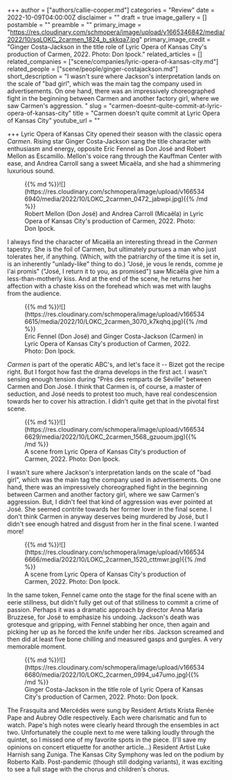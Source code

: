 +++
author = ["authors/callie-cooper.md"]
categories = "Review"
date = 2022-10-09T04:00:00Z
disclaimer = ""
draft = true
image_gallery = []
postamble = ""
preamble = ""
primary_image = "https://res.cloudinary.com/schmopera/image/upload/v1665346842/media/2022/10/sqLOKC_2carmen_1824_b_skkqa7.jpg"
primary_image_credit = "Ginger Costa-Jackson in the title role of Lyric Opera of Kansas City's production of Carmen, 2022. Photo: Don Ipock."
related_articles = []
related_companies = ["scene/companies/lyric-opera-of-kansas-city.md"]
related_people = ["scene/people/ginger-costajackson.md"]
short_description = "I wasn't sure where Jackson's interpretation lands on the scale of \"bad girl\", which was the main tag the company used in advertisements. On one hand, there was an impressively choreographed fight in the beginning between Carmen and another factory girl, where we saw Carmen's aggression. "
slug = "carmen-doesnt-quite-commit-at-lyric-opera-of-kansas-city"
title = "Carmen doesn't quite commit at Lyric Opera of Kansas City"
youtube_url = ""

+++
Lyric Opera of Kansas City opened their season with the classic opera _Carmen_. Rising star Ginger Costa-Jackson sang the title character with enthusiasm and energy, opposite Eric Fennel as Don José and Robert Mellon as Escamillo. Mellon's voice rang through the Kauffman Center with ease, and Andrea Carroll sang a sweet Micaëla, and she had a shimmering luxurious sound. 

<figure data-type="image">{{% md %}}![](https://res.cloudinary.com/schmopera/image/upload/v1665346940/media/2022/10/LOKC_2carmen_0472_jabwpi.jpg){{% /md %}}

<figcaption>Robert Mellon (Don José) and Andrea Carroll (Micaëla) in Lyric Opera of Kansas City's production of Carmen, 2022. Photo: Don Ipock.</figcaption>  
</figure>

I always find the character of Micaëla an interesting thread in the _Carmen_ tapestry. She is the foil of Carmen, but ultimately pursues a man who just tolerates her, if anything. (Which, with the patriarchy of the time it is set in, is an inherently "unlady-like" thing to do.) "José, je vous le rends, comme je l'ai promis" ("José, I return it to you, as promised") saw Micaëla give him a less-than-motherly kiss. And at the end of the scene, he returns her affection with a chaste kiss on the forehead which was met with laughs from the audience.

<figure data-type="image">{{% md %}}![](https://res.cloudinary.com/schmopera/image/upload/v1665346615/media/2022/10/LOKC_2carmen_3070_k7kqhq.jpg){{% /md %}}

<figcaption>Eric Fennel (Don José) and Ginger Costa-Jackson (Carmen) in Lyric Opera of Kansas City's production of Carmen, 2022. Photo: Don Ipock.</figcaption>  
</figure>

_Carmen_ is part of the operatic ABC's, and let's face it -- Bizet got the recipe right. But I forgot how fast the drama develops in the first act. I wasn't sensing enough tension during "Près des remparts de Séville" between Carmen and Don José. I think that Carmen is, of course, a master of seduction, and José needs to protest too much, have real condescension towards her to cover his attraction. I didn't quite get that in the pivotal first scene. 

<figure data-type="image">{{% md %}}![](https://res.cloudinary.com/schmopera/image/upload/v1665346629/media/2022/10/LOKC_2carmen_1568_gzuoum.jpg){{% /md %}}

<figcaption>A scene from Lyric Opera of Kansas City's production of Carmen, 2022. Photo: Don Ipock.</figcaption>  
</figure>

I wasn't sure where Jackson's interpretation lands on the scale of "bad girl", which was the main tag the company used in advertisements. On one hand, there was an impressively choreographed fight in the beginning between Carmen and another factory girl, where we saw Carmen's aggression. But, I didn't feel that kind of aggression was ever pointed at José. She seemed contrite towards her former lover in the final scene. I don't think Carmen in anyway deserves being murdered by José, but I didn't see enough hatred and disgust from her in the final scene. I wanted more!

<figure data-type="image">{{% md %}}![](https://res.cloudinary.com/schmopera/image/upload/v1665346666/media/2022/10/LOKC_2carmen_1520_cttmwr.jpg){{% /md %}}

<figcaption>A scene from Lyric Opera of Kansas City's production of Carmen, 2022. Photo: Don Ipock.</figcaption>  
</figure>

In the same token, Fennel came onto the stage for the final scene with an eerie stillness, but didn't fully get out of that stillness to commit a crime of passion. Perhaps it was a dramatic approach by director ​​Anna Maria Bruzzese, for José to emphasize his undoing. Jackson's death was grotesque and gripping, with Fennel stabbing her once, then again and picking her up as he forced the knife under her ribs. Jackson screamed and then did at least five bone chilling and measured gasps and gurgles. A very memorable moment.

<figure data-type="image">{{% md %}}![](https://res.cloudinary.com/schmopera/image/upload/v1665346680/media/2022/10/LOKC_2carmen_0994_u47umo.jpg){{% /md %}}

<figcaption>Ginger Costa-Jackson in the title role of Lyric Opera of Kansas City's production of Carmen, 2022. Photo: Don Ipock.</figcaption>  
</figure>

The Frasquita and Mercédès were sung by Resident Artists Krista Renée Pape and Aubrey Odle respectively. Each were charismatic and fun to watch. Pape's high notes were clearly heard through the ensembles in act two. Unfortunately the couple next to me were talking loudly through the quintet, so I missed one of my favorite spots in the piece. (I'll save my opinions on concert etiquette for another article…) Resident Artist Luke Harnish sang Zuniga. The Kansas City Symphony was led on the podium by Roberto Kalb. Post-pandemic (though still dodging variants), it was exciting to see a full stage with the chorus and children's chorus.